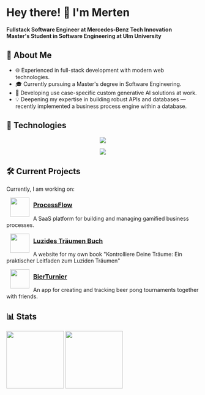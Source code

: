 # Hey there! 👋 I'm Merten

**Fullstack Software Engineer at Mercedes-Benz Tech Innovation**  
**Master's Student in Software Engineering at Ulm University**

## 🚀 About Me

- 🌐 Experienced in full-stack development with modern web technologies.
- 🎓 Currently pursuing a Master's degree in Software Engineering.
- 🤖 Developing use case-specific custom generative AI solutions at work.
- 💡 Deepening my expertise in building robust APIs and databases — recently implemented a business process engine within a database.

## 🔧 Technologies

<p align="center">
  <img src="https://skillicons.dev/icons?i=ts,react,next,supabase,postgres,tailwind,docker" />
</p>

<p align="center">
  <img src="https://skillicons.dev/icons?i=idea,kotlin,java,express,py" />
</p>

## 🛠 Current Projects

Currently, I am working on:

<p>
  <img src="https://processflow.mertendieckmann.de/icon.png" width="50" align="left" hspace="10">
  <p>
    <h3><a href="https://processflow.mertendieckmann.de" target="_blank">ProcessFlow</a></h3>
    A SaaS platform for building and managing gamified business processes.
  </p>
</p>

<p>
  <img src="https://luzides-traeumen-buch.de/android-chrome-192x192.png" width="50" align="left" hspace="10">
  <p>
    <h3><a href="https://luzides-traeumen-buch.de" target="_blank">Luzides Träumen Buch</a></h3>
    A website for my own book "Kontrolliere Deine Träume: Ein praktischer Leitfaden zum Luziden Träumen"
  </p>
</p>

<p>
  <img src="https://bierturnier.de/icon.png" width="50" align="left" hspace="10">
  <p>
    <h3><a href="https://BierTurnier.de" target="_blank">BierTurnier</a></h3>
    An app for creating and tracking beer pong tournaments together with friends.
  </p>
</p>

## 📊 Stats

<p>
  <img src="https://github-readme-streak-stats.herokuapp.com/?user=MertenD&theme=darcula&hide_border=true" height=150>
  <img src="https://github-readme-stats.vercel.app/api/top-langs/?username=MertenD&theme=darcula&show_icons=true&hide_border=true&layout=compact" height=150>
</p>
